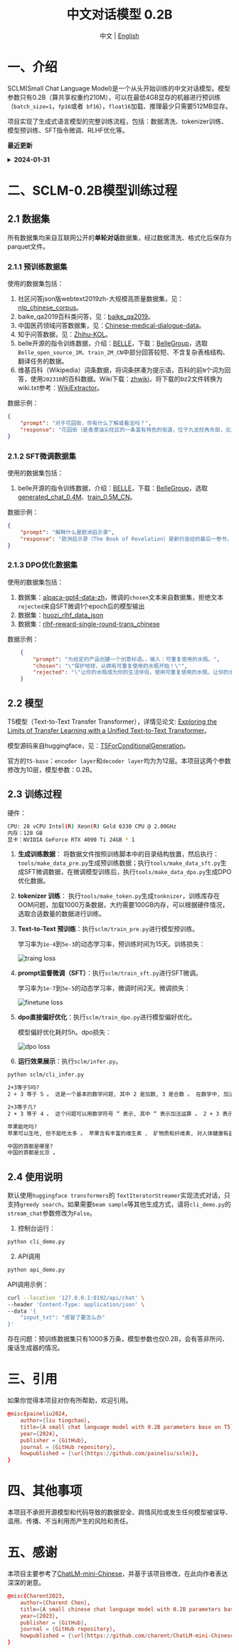 <div align="center">

# 中文对话模型 0.2B

中文  | [English](./README.en.md)  

</div>
 
# 一、介绍 
SCLM(Small Chat Language Model)是一个从头开始训练的中文对话模型。模型参数只有0.2B（算共享权重约210M），可以在最低4GB显存的机器进行预训练（`batch_size=1`，`fp16`或者` bf16`），`float16`加载、推理最少只需要512MB显存。

项目实现了生成式语言模型的完整训练流程，包括：数据清洗、tokenizer训练、模型预训练、SFT指令微调、RLHF优化等。 

**最近更新**

<details close> 
<summary> <b>2024-01-31</b> </summary>
- 项目开源， 开放模型权重供下载。 <br/>
</details>


# 二、SCLM-0.2B模型训练过程 

## 2.1 数据集
所有数据集均来自互联网公开的**单轮对话**数据集，经过数据清洗、格式化后保存为parquet文件。

### 2.1.1 预训练数据集

使用的数据集包括： 

1. 社区问答json版webtext2019zh-大规模高质量数据集，见：[nlp_chinese_corpus](https://github.com/brightmart/nlp_chinese_corpus)。
2. baike_qa2019百科类问答，见：[baike_qa2019](https://aistudio.baidu.com/datasetdetail/107726)。
3. 中国医药领域问答数据集，见：[Chinese-medical-dialogue-data](https://github.com/Toyhom/Chinese-medical-dialogue-data)。
4. 知乎问答数据，见：[Zhihu-KOL](https://huggingface.co/datasets/wangrui6/Zhihu-KOL)。
5. belle开源的指令训练数据，介绍：[BELLE](https://github.com/LianjiaTech/BELLE)，下载：[BelleGroup](https://huggingface.co/BelleGroup)，选取`Belle_open_source_1M`、`train_2M_CN`中部分回答较短、不含复杂表格结构、翻译任务的数据。
6. 维基百科（Wikipedia）词条数据，将词条拼凑为提示语，百科的前`N`个词为回答，使用`202310`的百科数据。Wiki下载：[zhwiki](https://dumps.wikimedia.org/zhwiki/)，将下载的bz2文件转换为wiki.txt参考：[WikiExtractor](https://github.com/apertium/WikiExtractor)。 

数据示例：
```json
{
    "prompt": "对于花园街，你有什么了解或看法吗？",
    "response": "花园街（是香港油尖旺区的一条富有特色的街道，位于九龙旺角东部，北至界限街，南至登打士街，与通菜街及洗衣街等街道平行。现时这条街道是香港著名的购物区之一。位于亚皆老街以南的一段花园街，也就是\"波鞋街\"整条街约150米长，有50多间售卖运动鞋和运动用品的店舖。旺角道至太子道西一段则为排档区，售卖成衣、蔬菜和水果等。花园街一共分成三段。明清时代，花园街是芒角村栽种花卉的地方。此外，根据历史专家郑宝鸿的考证：花园街曾是1910年代东方殷琴拿烟厂的花园。纵火案。自2005年起，花园街一带最少发生5宗纵火案，当中4宗涉及排档起火。2010年。2010年12月6日，花园街222号一个卖鞋的排档于凌晨5时许首先起火，浓烟涌往旁边住宅大厦，消防接报4"
}
```
### 2.1.2 SFT微调数据集

使用的数据集包括： 
1. belle开源的指令训练数据，介绍：[BELLE](https://github.com/LianjiaTech/BELLE)，下载：[BelleGroup](https://huggingface.co/BelleGroup)，选取[generated_chat_0.4M](https://huggingface.co/datasets/BelleGroup/generated_chat_0.4M)、[train_0.5M_CN](https://huggingface.co/datasets/BelleGroup/train_0.5M_CN)。

数据示例：
```json
{
    "prompt": "解释什么是欧洲启示录",
    "response": "欧洲启示录（The Book of Revelation）是新约圣经的最后一卷书，也被称为《启示录》、《默示录》或《约翰默示录》。这本书从宗教的角度描述了世界末日的来临，以及上帝对世界的审判和拯救。 书中的主题包括来临的基督的荣耀，上帝对人性的惩罚和拯救，以及魔鬼和邪恶力量的存在。欧洲启示录是一个充满象征和暗示的文本，对于解读和理解有许多不同的方法和观点。"
}
```

### 2.1.3 DPO优化数据集

使用的数据集包括：

1. 数据集：[alpaca-gpt4-data-zh](https://huggingface.co/datasets/c-s-ale/alpaca-gpt4-data-zh)，微调的`chosen`文本来自数据集，拒绝文本`rejected`来自SFT微调1个epoch后的模型输出
2. 数据集：[huozi_rlhf_data_json](https://huggingface.co/datasets/Skepsun/huozi_rlhf_data_json)
3. 数据集：[rlhf-reward-single-round-trans_chinese](https://huggingface.co/datasets/beyond/rlhf-reward-single-round-trans_chinese)

数据示例：
```json
    {
        "prompt": "为给定的产品创建一个创意标语。，输入：可重复使用的水瓶。",
        "chosen": "\"保护地球，从拥有可重复使用的水瓶开始！\"",
        "rejected": "\"让你的水瓶成为你的生活伴侣，使用可重复使用的水瓶，让你的水瓶成为你的伙伴\""
    }
```

## 2.2 模型

T5模型（Text-to-Text Transfer Transformer），详情见论文: [Exploring the Limits of Transfer Learning with a Unified Text-to-Text Transformer](https://arxiv.org/abs/1910.10683)。

模型源码来自huggingface，见：[T5ForConditionalGeneration](https://github.com/huggingface/transformers/blob/main/src/transformers/models/t5/modeling_t5.py#L1557)。

官方的`T5-base`：`encoder layer`和`decoder layer`均为为12层。本项目这两个参数修改为10层，模型参数：0.2B。

## 2.3 训练过程
硬件：
```bash
CPU: 28 vCPU Intel(R) Xeon(R) Gold 6330 CPU @ 2.00GHz
内存：128 GB
显卡：NVIDIA GeForce RTX 4090 Ti 24GB * 1
```
1. **生成训练数据**： 将数据文件按照训练脚本中的目录结构放置，然后执行：`tools/make_data_pre.py`生成预训练数据；执行`tools/make_data_sft.py`生成SFT微调数据，在微调模型训练后，执行`tools/make_data_dpo.py`生成DPO优化数据。

2. **tokenizer 训练**： 执行`tools/make_token.py`生成`tonknizer`，训练库存在OOM问题，加载1000万条数据，大约需要100GB内存，可以根据硬件情况，选取合适数量的数据进行训练。

3. **Text-to-Text 预训练**：执行`sclm/train_pre.py`进行模型预训练。

    学习率为`1e-4`到`5e-3`的动态学习率，预训练时间为15天。训练损失： 

    ![traing loss](img/train_loss.png) 

4. **prompt监督微调（SFT）**：执行`sclm/train_sft.py`进行SFT微调。 

    学习率为`1e-7`到`5e-5`的动态学习率，微调时间2天。微调损失： 
   
    ![finetune loss](img/train_sft_loss.png) 

5. **dpo直接偏好优化**：执行`sclm/train_dpo.py`进行模型偏好优化。 

    模型偏好优化耗时5h。dpo损失： 
 
    ![dpo loss](img/train_dpo_loss.png) 

6. **运行效果展示**：执行`sclm/infer.py`。 
```bash
python sclm/cli_infer.py

2+3等于5吗?
2 + 3 等于 5 。 这是一个基本的数学问题, 其中 2 是加数, 3 是合数 。 在数学中, 加法是一种基本的运算, 用于将两个或多个数字相加以获得它们的总和 。 在这个问题中, 数字 2 和数字 3 是两个加数, 它们相加得到 5 。 因此, 答案是 5 。

2+3等于几?
2 + 3 等于 4 。 这个问题可以用数学符号 “ 表示, 其中 “ 表示加法运算 。 2 + 3 表示将 2 和 3 相加, 得到 4 。 因此, 2 + 3 等于 4 。

苹果能吃吗?
苹果可以生吃, 但不能吃太多 。 苹果含有丰富的维生素 、 矿物质和纤维素, 对人体健康有益 。 但是, 苹果的营养价值和营养价值会受到许多因素的影响, 如品种 、 营养成分 、 食用方法 、 营养成分和营养价值等 。 因此, 苹果不能吃太多 。

中国的首都是哪里?
中国的首都是北京 。

```


## 2.4 使用说明

默认使用`huggingface transformers`的 `TextIteratorStreamer`实现流式对话，只支持`greedy search`，如果需要`beam sample`等其他生成方式，请将`cli_demo.py`的`stream_chat`参数修改为`False`。

1. 控制台运行：
```bash
python cli_demo.py
```

2. API调用
```bash
python api_demo.py
```

API调用示例：
```bash
curl --location '127.0.0.1:8192/api/chat' \
--header 'Content-Type: application/json' \
--data '{
    "input_txt": "感冒了要怎么办"
}'
```

存在问题：预训练数据集只有1000多万条，模型参数也仅0.2B，会有答非所问、废话生成器的情况。

# 三、引用

如果你觉得本项目对你有所帮助，欢迎引用。

```conf
@misc{paineliu2024,
    author={liu tingchao},
    title={A small chat language model with 0.2B parameters base on T5},
    year={2024},
    publisher = {GitHub},
    journal = {GitHub repository},
    howpublished = {\url{https://github.com/paineliu/sclm}},
}
```

# 四、其他事项
本项目不承担开源模型和代码导致的数据安全、舆情风险或发生任何模型被误导、滥用、传播、不当利用而产生的风险和责任。

# 五、感谢

本项目主要参考了[ChatLM-mini-Chinese](https://github.com/charent/ChatLM-mini-Chinese)，并基于该项目修改，在此向作者表达深深的谢意。
```conf
@misc{Charent2023,
    author={Charent Chen},
    title={A small chinese chat language model with 0.2B parameters base on T5},
    year={2023},
    publisher = {GitHub},
    journal = {GitHub repository},
    howpublished = {\url{https://github.com/charent/ChatLM-mini-Chinese}},
}
```
